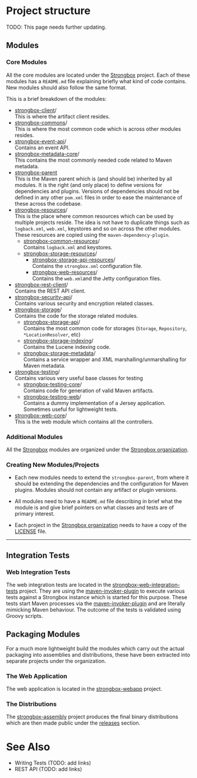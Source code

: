 # Project structure

TODO: This page needs further updating.

## Modules

### Core Modules

All the core modules are located under the [Strongbox] project. 
Each of these modules has a `README.md` file explaining briefly what kind of code contains. 
New modules should also follow the same format.

This is a brief breakdown of the modules:

* [strongbox-client]/  
    This is where the artifact client resides.
* [strongbox-commons]/  
    This is where the most common code which is across other modules resides.
* [strongbox-event-api]/    
    Contains an event API.
* [strongbox-metadata-core]/  
    This contains the most commonly needed code related to Maven metadata.
* [strongbox-parent]  
    This is the Maven parent which is (and should be) inherited by all modules. It is the right (and only place) 
    to define versions for dependencies and plugins. Versions of dependencies should not be defined in any other 
    `pom.xml` files in order to ease the maintenance of these across the codebase.
* [strongbox-resources]/  
    This is the place where common resources which can be used by multiple projects reside. The idea is not have to duplicate 
    things such as `logback.xml`, `web.xml`, keystores and so on across the other modules. These resources are 
    copied using the `maven-dependency-plugin`.
    * [strongbox-common-resources]/  
        Contains `logback.xml` and keystores.
    * [strongbox-storage-resources]/  
        * [strongbox-storage-api-resources]/  
            Contains the `strongbox.xml` configuration file.
        * [strongbox-web-resources]/  
            Contains the `web.xml`and the Jetty configuration files.
* [strongbox-rest-client]/  
    Contains the REST API client.
* [strongbox-security-api]/  
    Contains various security and encryption related classes.
* [strongbox-storage]/  
    Contains the code for the storage related modules.
    * [strongbox-storage-api]/  
        Contains the most common code for storages (`Storage`, `Repository`, `*LocationResolver`, etc)
    * [strongbox-storage-indexing]/  
        Contains the Lucene indexing code.
    * [strongbox-storage-metadata]/  
        Contains a service wrapper and XML marshalling/unmarshalling for Maven metadata.
* [strongbox-testing]/  
    Contains various very useful base classes for testing
    * [strongbox-testing-core]/  
        Contains code for generation of valid Maven artifacts.
    * [strongbox-testing-web]/  
        Contains a dummy implementation of a Jersey application. Sometimes useful for lightweight tests.
* [strongbox-web-core]/  
    This is the web module which contains all the controllers.
    
### Additional Modules

All the [Strongbox] modules are organized under the [Strongbox organization].

### Creating New Modules/Projects

* Each new modules needs to extend the `strongbox-parent`, from where it should be extending the dependencies and the 
  configuration for Maven plugins. Modules should not contain any artifact or plugin versions.

* All modules need to have a `README.md` file describing in brief what the module is and give brief pointers 
  on what classes and tests are of primary interest.

* Each project in the [Strongbox organization] needs to have a copy of the [LICENSE] file.

---

## Integration Tests

### Web Integration Tests

The web integration tests are located in the [strongbox-web-integration-tests] project. 
They are using the [maven-invoker-plugin] to execute various tests 
against a Strongbox instance which is started for this purpose. These tests start Maven processes via the [maven-invoker-plugin]
and are literally mimicking Maven behaviour. The outcome of the tests is validated using Groovy scripts.

## Packaging Modules

For a much more lightweight build the modules which carry out the actual packaging into assemblies and distributions, these have been extracted into separate projects under the organization.

### The Web Application

The web application is located in the [strongbox-webapp](https://github.com/strongbox/strongbox-webapp) project.

### The Distributions

The [strongbox-assembly](https://github.com/strongbox/strongbox-assembly) project produces the final binary distributions which are then made public under the [releases](https://github.com/strongbox/strongbox-assembly/releases) section.

# See Also
* Writing Tests (TODO: add links)
* REST API (TODO: add links)

[Strongbox]: https://github.com/strongbox/strongbox
[Strongbox organization]: https://github.com/strongbox
[strongbox-client]: https://github.com/strongbox/strongbox/tree/master/strongbox-client
[strongbox-commons]: https://github.com/strongbox/strongbox/tree/master/strongbox-commons
[strongbox-common-resources]: https://github.com/strongbox/strongbox/tree/master/strongbox-resources/strongbox-common-resources
[strongbox-event-api]: https://github.com/strongbox/strongbox/tree/master/strongbox-event-api
[strongbox-metadata-core]: https://github.com/strongbox/strongbox/tree/master/strongbox-metadata-core 
[strongbox-parent]: https://github.com/strongbox/strongbox-parent/tree/master
[strongbox-resources]: https://github.com/strongbox/strongbox/tree/master/strongbox-resources
[strongbox-rest-client]: https://github.com/strongbox/strongbox/tree/master/strongbox-rest-client
[strongbox-security-api]: https://github.com/strongbox/strongbox/tree/master/strongbox-security-api
[strongbox-storage]: https://github.com/strongbox/strongbox/tree/master/strongbox-storage
[strongbox-storage-api]: https://github.com/strongbox/strongbox/tree/master/strongbox-storage/strongbox-storage-api
[strongbox-storage-api-resources]: https://github.com/strongbox/strongbox/tree/master/strongbox-resources/strongbox-storage-resources/strongbox-storage-api-resources
[strongbox-storage-indexing]: https://github.com/strongbox/strongbox/tree/master/strongbox-storage/strongbox-storage-indexing
[strongbox-storage-metadata]: https://github.com/strongbox/strongbox/tree/master/strongbox-storage/strongbox-storage-metadata
[strongbox-storage-resources]: https://github.com/strongbox/strongbox/tree/master/strongbox-resources/strongbox-storage-resources
[strongbox-testing]: https://github.com/strongbox/strongbox/tree/master/strongbox-testing
[strongbox-testing-core]: https://github.com/strongbox/strongbox/tree/master/strongbox-testing/strongbox-testing-core
[strongbox-testing-web]: https://github.com/strongbox/strongbox/tree/master/strongbox-testing/strongbox-testing-web
[strongbox-web-core]: https://github.com/strongbox/strongbox/tree/master/strongbox-web-core
[strongbox-web-integration-tests]: https://github.com/strongbox/strongbox-web-integration-tests
[strongbox-web-resources]: https://github.com/strongbox/strongbox/tree/master/strongbox-resources/strongbox-web-resources
[LICENSE]: https://github.com/strongbox/strongbox/blob/master/LICENSE

[maven-invoker-plugin]: http://maven.apache.org/plugins/maven-invoker-plugin/
